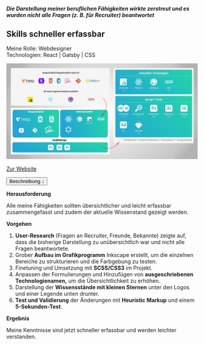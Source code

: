 ##### Die Darstellung meiner beruflichen Fähigkeiten wirkte zerstreut und es wurden nicht alle Fragen (z. B. für Recruiter) beantwortet

## Skills schneller erfassbar

<p style="font-size: var(--fs-small-text); color: var(--col-gray)">Meine Rolle: Webdesigner<br/>Technologien: React | Gatsby | CSS</p>

![Vereinsseite der Tagesmütter](../images/SkillsRework.jpg)

[Zur Website](https://sascha-nabrotzky.github.io/skills)

<div class="description-button">
    <button>Beschreibung &darr;</button>
</div>

<div class="project-description">

**Herausforderung**

Alle meine Fähigkeiten sollten übersichtlicher und leicht erfassbar zusammengefasst und zudem der aktuelle Wissenstand gezeigt werden.

**Vorgehen**

1. **User-Research** (Fragen an Recruiter, Freunde, Bekannte) zeigte auf, dass die bisherige Darstellung zu unübersichtlich war und nicht alle Fragen beantwortete.
2. Grober **Aufbau im Grafikprogramm** Inkscape erstellt, um die einzelnen Bereiche zu strukturieren und die Farbgebung zu testen.
3. Finetuning und Umsetzung mit **SCSS/CSS3** im Projekt.
4. Anpassen der Formulierungen und Hinzufügen von **ausgeschriebenen Technologienamen,** um die Übersichtlichkeit zu erhöhen.
5. Darstellung der **Wissensstände mit kleinen Sternen** unter den Logos und einer Legende unten drunter.
6. **Test und Validierung** der Änderungen mit **Heuristic Markup** und einem **5-Sekunden-Test**.

**Ergebnis**

Meine Kenntnisse sind jetzt schneller erfassbar und werden leichter verstanden.

</div>
